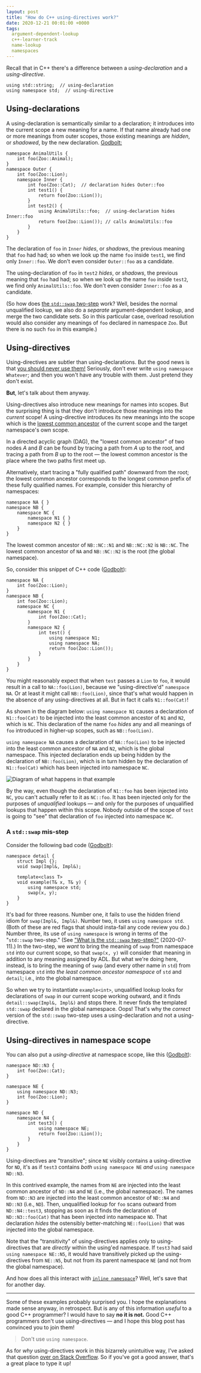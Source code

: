 ```yaml
---
layout: post
title: "How do C++ using-directives work?"
date: 2020-12-21 00:01:00 +0000
tags:
  argument-dependent-lookup
  c++-learner-track
  name-lookup
  namespaces
---
```


Recall that in C++ there's a difference between a _using-declaration_
and a _using-directive_.

    using std::string;  // using-declaration
    using namespace std;  // using-directive


## Using-declarations

A using-declaration is semantically similar to a declaration;
it introduces into the current scope a new meaning for a name. If that
name already had one or more meanings from outer scopes, those existing
meanings are _hidden_, or _shadowed_, by the new declaration.
[Godbolt:](https://godbolt.org/z/Khx1cb)

    namespace AnimalUtils {
        int foo(Zoo::Animal);
    }
    namespace Outer {
        int foo(Zoo::Lion);
        namespace Inner {
            int foo(Zoo::Cat);  // declaration hides Outer::foo
            int test1() {
                return foo(Zoo::Lion());
            }
            int test2() {
                using AnimalUtils::foo;  // using-declaration hides Inner::foo
                return foo(Zoo::Lion()); // calls AnimalUtils::foo
            }
        }
    }

The declaration of `foo` in `Inner` _hides_, or _shadows_, the previous meaning that `foo` had had;
so when we look up the name `foo` inside `test1`, we find only `Inner::foo`.
We don't even consider `Outer::foo` as a candidate.

The using-declaration of `foo` in `test2` _hides_, or _shadows_, the previous meaning that `foo`
had had; so when we look up the name `foo` inside `test2`, we find only `AnimalUtils::foo`.
We don't even consider `Inner::foo` as a candidate.

(So how does [the `std::swap` two-step](/blog/2020/07/11/the-std-swap-two-step/) work?
Well, besides the normal unqualified lookup, we also do a _separate_ argument-dependent lookup,
and merge the two candidate sets. So in this particular case, overload resolution would also
consider any meanings of `foo` declared in namespace `Zoo`. But there is no such `foo` in
this example.)


## Using-directives

Using-directives are subtler than using-declarations. But the good news is that
[you should never use them!](https://stackoverflow.com/questions/1452721/why-is-using-namespace-std-considered-bad-practice)
Seriously, don't ever write `using namespace Whatever`; and then you won't have
any trouble with them. Just pretend they don't exist.

<b>But</b>, let's talk about them anyway.

Using-directives also introduce new meanings for names into scopes. But the surprising
thing is that they don't introduce those meanings into the _current_ scope! A using-directive
introduces its new meanings into the scope which is the
[lowest common ancestor](https://en.wikipedia.org/wiki/Lowest_common_ancestor)
of the current scope and the target namespace's own scope.

In a directed acyclic graph (DAG), the "lowest common ancestor" of two nodes _A_ and _B_
can be found by tracing a path from _A_ up to the root, and tracing a path from _B_ up to
the root — the lowest common ancestor is the place where the two paths first meet up.

Alternatively, start tracing a "fully qualified path" downward from the root; the
lowest common ancestor corresponds to the longest common prefix of these fully qualified
names. For example, consider this hierarchy of namespaces:

    namespace NA { }
    namespace NB {
        namespace NC {
            namespace N1 { }
            namespace N2 { }
        }
    }

The lowest common ancestor of `NB::NC::N1` and `NB::NC::N2` is `NB::NC`.
The lowest common ancestor of `NA` and `NB::NC::N2` is the root (the global namespace).

So, consider this snippet of C++ code ([Godbolt](https://godbolt.org/z/h41d9T)):

    namespace NA {
        int foo(Zoo::Lion);
    }
    namespace NB {
        int foo(Zoo::Lion);
        namespace NC {
            namespace N1 {
                int foo(Zoo::Cat);
            }
            namespace N2 {
                int test() {
                    using namespace N1;
                    using namespace NA;
                    return foo(Zoo::Lion());
                }
            }
        }
    }

You might reasonably expect that when `test` passes a `Lion` to `foo`,
it would result in a call to `NA::foo(Lion)`, because we "using-directive'd"
`namespace NA`. Or at least it might call `NB::foo(Lion)`, since that's
what would happen in the absence of any using-directives at all.
But in fact it calls `N1::foo(Cat)`!

As shown in the diagram below: `using namespace N1` causes a declaration of
`N1::foo(Cat)` to be injected into the least common ancestor of `N1` and `N2`,
which is `NC`. This declaration of the name `foo` _hides_ any and all meanings
of `foo` introduced in higher-up scopes, such as `NB::foo(Lion)`.

`using namespace NA` causes a declaration of `NA::foo(Lion)` to be injected
into the least common ancestor of `NA` and `N2`, which is the global namespace.
This injected declaration ends up being hidden by the declaration of `NB::foo(Lion)`,
which is in turn hidden by the declaration of `N1::foo(Cat)` which has been
injected into namespace `NC`.

![Diagram of what happens in that example](/blog/images/2020-12-21-using-directive.png)

By the way, even though the declaration of `N1::foo` has been injected into `NC`,
you can't actually refer to it as `NC::foo`. It has been injected only for the purposes
of _unqualified_ lookups — and only for the purposes of unqualified lookups that happen
within this scope. Nobody outside of the scope of `test` is going to "see" that
declaration of `foo` injected into namespace `NC`.


### A `std::swap` mis-step

Consider the following bad code ([Godbolt](https://godbolt.org/z/6aPT71)):

    namespace detail {
        struct Impl {};
        void swap(Impl&, Impl&);

        template<class T>
        void example(T& x, T& y) {
            using namespace std;
            swap(x, y);
        }
    }

It's bad for three reasons. Number one, it fails to use the hidden friend idiom
for `swap(Impl&, Impl&)`. Number two, it uses `using namespace std`. (Both of these are
red flags that should insta-fail any code review you do.)
Number three, its use of `using namespace` is wrong in terms of the "`std::swap` two-step."
(See ["What is the `std::swap` two-step?"](/blog/2020/07/11/the-std-swap-two-step/) (2020-07-11).)
In the two-step, we _want_ to bring the meaning of `swap` from namespace `std` into our current scope,
so that `swap(x, y)` will consider that meaning in addition to any meaning assigned
by ADL. But what we're doing here, instead, is to bring the meaning of `swap` (and every
other name in `std`) from namespace `std` into _the least common ancestor namespace_ of
`std` and `detail`; i.e., into the global namespace.

So when we try to instantiate `example<int>`, unqualified lookup looks for declarations of
`swap` in our current scope working outward, and it finds `detail::swap(Impl&, Impl&)` and stops
there. It never finds the templated `std::swap` declared in the global namespace. Oops!
That's why the _correct_ version of the `std::swap` two-step uses a using-declaration and
not a using-directive.


## Using-directives in namespace scope

You can also put a _using-directive_ at namespace scope, like this
([Godbolt](https://godbolt.org/z/9EdMMo)):

    namespace ND::N3 {
        int foo(Zoo::Cat);
    }

    namespace NE {
        using namespace ND::N3;
        int foo(Zoo::Lion);
    }

    namespace ND {
        namespace N4 {
            int test3() {
                using namespace NE;
                return foo(Zoo::Lion());
            }
        }
    }

Using-directives are "transitive"; since `NE` visibly contains a using-directive
for `ND`, it's as if `test3` contains _both_ `using namespace NE` _and_ `using namespace ND::N3`.

In this contrived example, the names from `NE` are injected into the least common ancestor
of `ND::N4` and `NE` (i.e., the global namespace). The names from `ND::N3` are injected into the
least common ancestor of `ND::N4` and `ND::N3` (i.e., `ND`). Then, unqualified
lookup for `foo` scans outward from `ND::N4::test3`, stopping as soon as it finds the declaration of
`ND::N3::foo(Cat)` that has been injected into namespace `ND`. That declaration _hides_
the ostensibly better-matching `NE::foo(Lion)` that was injected into the global namespace.

Note that the "transitivity" of using-directives applies only to using-directives that are _directly_
within the using'ed namespace. If `test3` had said `using namespace NE::N5`, it would have
transitively picked up the using-directives from `NE::N5`, but not from its parent namespace `NE`
(and not from the global namespace).

And how does all this interact with [`inline namespace`](https://en.cppreference.com/w/cpp/language/namespace#Inline_namespaces)?
Well, let's save that for another day.

----

Some of these examples probably surprised you. I hope the explanations made sense anyway, in retrospect.
But is any of this information _useful_ to a good C++ programmer? I would have to say <b>no it is not.</b>
Good C++ programmers don't use using-directives — and I hope this blog post has convinced you
to join them!

> Don't use `using namespace`.

As for _why_ using-directives work in this bizarrely unintuitive way, I've asked that
question [over on Stack Overflow](https://stackoverflow.com/questions/65365681/why-does-cs-using-namespace-work-the-way-it-does).
So if you've got a good answer, that's a great place to type it up!
